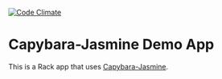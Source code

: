 [![Code Climate](https://codeclimate.com/github/georgeu2000/capybara-jasmine-demo/badges/gpa.svg)](https://codeclimate.com/github/georgeu2000/capybara-jasmine-demo)

# Capybara-Jasmine Demo App

This is a Rack app that uses [Capybara-Jasmine](https://github.com/georgeu2000/capybara-jasmine).
